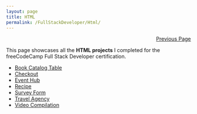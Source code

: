 ```yaml
---
layout: page
title: HTML
permalink: /FullStackDeveloper/Html/
---
```


<p  align="right"><a href="#" onclick="history.back(); return false;">Previous Page</a></p>

This page showcases all the **HTML projects** I completed for the freeCodeCamp Full Stack Developer certification.

- [Book Catalog Table](./bookCatalogTable)
- [Checkout](./checkout)
- [Event Hub](./eventHub)
- [Recipe](./recipe.html)
- [Survey Form](./surveyForm.html)
- [Travel Agency](./travelAgency.html)
- [Video Compilation](./videoCompilation.html)
